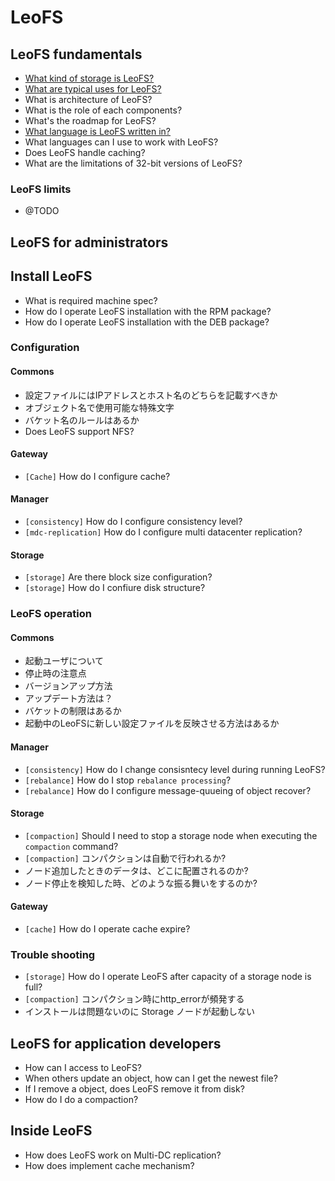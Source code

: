 # LeoFS 
## LeoFS fundamentals
* [What kind of storage is LeoFS?](contents/what-kind-of-storage-is-leofs.md)
* [What are typical uses for LeoFS?](contents/what-are-typical-uses-for-leofs.md)
* What is architecture of LeoFS?
* What is the role of each components?
* What's the roadmap for LeoFS?
* [What language is LeoFS written in?](contents/what-language-is-leofs-written-in.md)
* What languages can I use to work with LeoFS?
* Does LeoFS handle caching?
* What are the limitations of 32-bit versions of LeoFS?


### LeoFS limits
* @TODO

## LeoFS for administrators
## Install LeoFS
* What is required machine spec?
* How do I operate LeoFS installation with the RPM package?
* How do I operate LeoFS installation with the DEB package?


### Configuration
#### Commons
* 設定ファイルにはIPアドレスとホスト名のどちらを記載すべきか
* オブジェクト名で使用可能な特殊文字
* バケット名のルールはあるか
* Does LeoFS support NFS?

#### Gateway
* ``[Cache]`` How do I configure cache?

#### Manager
* ``[consistency]`` How do I configure consistency level?
* ``[mdc-replication]`` How do I configure multi datacenter replication?

#### Storage
* ``[storage]`` Are there block size configuration? 
* ``[storage]`` How do I confiure disk structure?


### LeoFS operation
#### Commons
* 起動ユーザについて
* 停止時の注意点
* バージョンアップ方法
* アップデート方法は？
* バケットの制限はあるか
* 起動中のLeoFSに新しい設定ファイルを反映させる方法はあるか

#### Manager
* ``[consistency]`` How do I change consisntecy level during running LeoFS?
* ``[rebalance]`` How do I stop ``rebalance processing``?
* ``[rebalance]`` How do I configure message-quueing of object recover?

#### Storage
* ``[compaction]`` Should I need to stop a storage node when executing the ``compaction`` command?
* ``[compaction]`` コンパクションは自動で行われるか?
* ノード追加したときのデータは、どこに配置されるのか?
* ノード停止を検知した時、どのような振る舞いをするのか?

#### Gateway
* ``[cache]`` How do I operate cache expire?


### Trouble shooting
* ``[storage]`` How do I operate LeoFS after capacity of a storage node is full?
* ``[compaction]`` コンパクション時にhttp_errorが頻発する
* インストールは問題ないのに Storage ノードが起動しない

## LeoFS for application developers
* How can I access to LeoFS?
* When others update an object, how can I get the newest file?
* If I remove a object, does LeoFS remove it from disk?
* How do I do a compaction?

## Inside LeoFS
* How does LeoFS work on Multi-DC replication?
* How does implement cache mechanism?




